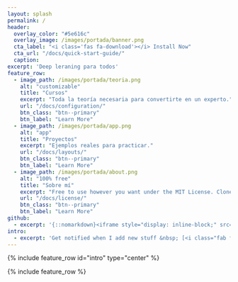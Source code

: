 ```yaml
---
layout: splash
permalink: /
header:
  overlay_color: "#5e616c"
  overlay_image: /images/portada/banner.png
  cta_label: "<i class='fas fa-download'></i> Install Now"
  cta_url: "/docs/quick-start-guide/"
  caption:
excerpt: 'Deep leraning para todos'
feature_row:
  - image_path: /images/portada/teoria.png
    alt: "customizable"
    title: "Cursos"
    excerpt: "Toda la teoría necesaria para convertirte en un experto."
    url: "/docs/configuration/"
    btn_class: "btn--primary"
    btn_label: "Learn More"
  - image_path: /images/portada/app.png
    alt: "app"
    title: "Proyectos"
    excerpt: "Ejemplos reales para practicar."
    url: "/docs/layouts/"
    btn_class: "btn--primary"
    btn_label: "Learn More"
  - image_path: /images/portada/about.png
    alt: "100% free"
    title: "Sobre mí"
    excerpt: "Free to use however you want under the MIT License. Clone it, fork it, customize it, whatever!"
    url: "/docs/license/"
    btn_class: "btn--primary"
    btn_label: "Learn More"
github:
  - excerpt: '{::nomarkdown}<iframe style="display: inline-block;" src="https://ghbtns.com/github-btn.html?user=mmistakes&repo=minimal-mistakes&type=star&count=true&size=large" frameborder="0" scrolling="0" width="160px" height="30px"></iframe> <iframe style="display: inline-block;" src="https://ghbtns.com/github-btn.html?user=mmistakes&repo=minimal-mistakes&type=fork&count=true&size=large" frameborder="0" scrolling="0" width="158px" height="30px"></iframe>{:/nomarkdown}'
intro:
  - excerpt: 'Get notified when I add new stuff &nbsp; [<i class="fab fa-twitter"></i> @mmistakes](https://twitter.com/mmistakes){: .btn .btn--twitter} [<i class="fab fa-paypal"></i> Tip Me](https://www.paypal.me/mmistakes){: .btn .btn--primary}'
---
```


{% include feature_row id="intro" type="center" %}

{% include feature_row %}